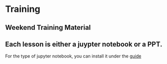 # Training
Weekend Training Material  
------
Each lesson is either a juypter notebook or a PPT.   
--------
For the type of jupyter notebook, you can install it under the [guide](https://jupyter.readthedocs.io/en/latest/install.html)
